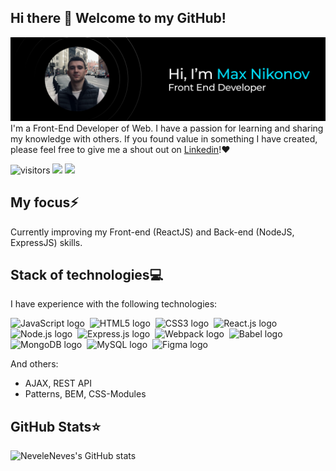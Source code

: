 ## Hi there 👋 Welcome to my GitHub!

![Profile Preview](https://github.com/neveleneves/neveleneves/blob/master/profile_preview1.png)
I'm a Front-End Developer of Web. I have a passion for learning and sharing my knowledge with others. If you found value in something I have created, please feel free to give me a shout out on [Linkedin](https://www.linkedin.com/in/neveleneves/)!♥

![visitors](https://pageview.vercel.app/?github_user=neveleneves)
[<img src="https://img.shields.io/badge/Telegram-%40neveleneves">](https://t.me/nevelenevess)
[<img src="https://img.shields.io/badge/Email-moe%40chocola.dev-orange">](mailto:max.nikonov.work@gmail.com)

## My focus⚡️
Currently improving my Front-end (ReactJS) and Back-end (NodeJS, ExpressJS) skills.

## Stack of technologies💻
I have experience with the following technologies:

<img src="https://img.shields.io/badge/JavaScript-282C34?logo=javascript&logoColor=F7DF1E" alt="JavaScript logo" title="JavaScript" height="25" />&nbsp;
<img src="https://img.shields.io/badge/HTML5-282C34?logo=html5&logoColor=E34F26" alt="HTML5 logo" title="HTML5" height="25" />&nbsp;
<img src="https://img.shields.io/badge/CSS3-282C34?logo=css3&logoColor=1572B6" alt="CSS3 logo" title="CSS3" height="25" />&nbsp;
<img src="https://img.shields.io/badge/React.js-282C34?logo=react&logoColor=61DAFB" alt="React.js logo" title="React.js" height="25" />&nbsp;
<img src="https://img.shields.io/badge/Node.js-282C34?logo=node.js&logoColor=339933" alt="Node.js logo" title="Node.js" height="25" />&nbsp;
<img src="https://img.shields.io/badge/Express.js-282C34?logo=express&logoColor=FFFFFF" alt="Express.js logo" title="Express.js" height="25" />&nbsp;
<img src="https://img.shields.io/badge/Webpack-282C34?logo=webpack&logoColor=8ED5FA" alt="Webpack logo" title="Webpack" height="25" />&nbsp;
<img src="https://img.shields.io/badge/Babel-282C34?logo=babel&logoColor=F7DF1E" alt="Babel logo" title="Babel" height="25" />&nbsp;
<img src="https://img.shields.io/badge/MongoDB-282C34?logo=mongodb&logoColor=47A248" alt="MongoDB logo" title="MongoDB" height="25" />&nbsp;
<img src="https://img.shields.io/badge/MySQL-282C34?logo=mysql&logoColor=F29111" alt="MySQL logo" title="MySQL" height="25" />&nbsp;
<img src="https://img.shields.io/badge/Figma-282C34?logo=figma&logoColor=61DAFB" alt="Figma logo" title="Figma" height="25" />&nbsp;

And others:
* AJAX, REST API
* Patterns, BEM, CSS-Modules

## GitHub Stats⭐
![NeveleNeves's GitHub stats](https://github-readme-stats.vercel.app/api?username=neveleneves&show_icons=true&title_color=00E0FF&text_color=FFFFFF&theme=tokyonight&bg_color=000000&icon_color=00E0FF)

